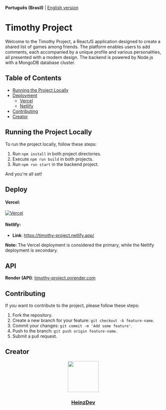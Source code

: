 **Português (Brasil)** | [English version](README.md)

# Timothy Project

Welcome to the Timothy Project, a ReactJS application designed to create a shared list of games among friends. The platform enables users to add comments, each accompanied by a unique profile and various personalities, all presented with a modern design. The backend is powered by Node.js with a MongoDB database cluster.

## Table of Contents

- [Running the Project Locally](#running-the-project-locally)
- [Deployment](#deployment)
  - [Vercel](#vercel)
  - [Netlify](#netlify)
- [Contributing](#contributing)
- [Creator](#creator)

## Running the Project Locally

To run the project locally, follow these steps:

1. Run `npm install` in both project directories.
2. Execute `npm run build` in both projects.
3. Run `npm run start` in the backend project.

And you're all set!

## Deploy

#### Vercel:

[![Vercel](https://vercel.com/button)](https://timothy-project.vercel.app/)

#### Netlify:

- **Link**: https://timothy-project.netlify.app/

**Note:** The Vercel deployment is considered the primary, while the Netlify deployment is secondary.

## API

**Render (API)**: [timothy-project.onrender.com](https://timothy-project.onrender.com)

## Contributing

If you want to contribute to the project, please follow these steps:

1. Fork the repository.
2. Create a new branch for your feature: `git checkout -b feature-name`.
3. Commit your changes: `git commit -m 'Add some feature'`.
4. Push to the branch: `git push origin feature-name`.
5. Submit a pull request.

## Creator

<div id="header" align="center">
  <a href="https://github.com/HeinzDev/">
    <img src="https://i.imgur.com/RtsYtRt.png" width="100"/>
  </a>
  <a href="https://github.com/HeinzDev/">
    <h3>HeinzDev</h3>  
  </a>
</div>
